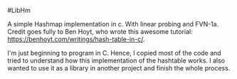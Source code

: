 #LibHm

A simple Hashmap implementation in c. With linear probing and FVN-1a.
Credit goes fully to Ben Hoyt, who wrote this awesome tutorial: https://benhoyt.com/writings/hash-table-in-c/.

I'm just beginning to program in C. Hence, I copied most of the code and tried to understand how this implementation of
the hashtable works. I also wanted to use it as a library in another project and finish the whole process.




